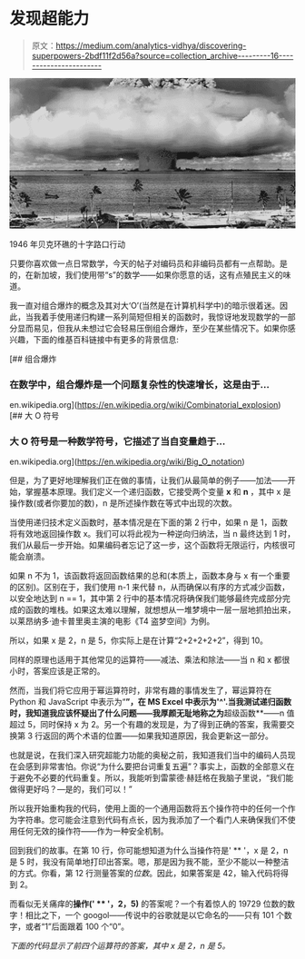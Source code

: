 # 发现超能力

> 原文：<https://medium.com/analytics-vidhya/discovering-superpowers-2bdf11f2d56a?source=collection_archive---------16----------------------->

![](img/463b93e379058c8d46360ad094f275f2.png)

1946 年贝克环礁的十字路口行动

只要你喜欢做一点日常数学，今天的帖子对编码员和非编码员都有一点帮助。是的，在新加坡，我们使用带“s”的数学——如果你愿意的话，这有点殖民主义的味道。

我一直对组合爆炸的概念及其对大‘O’(当然是在计算机科学中)的暗示很着迷。因此，当我着手使用递归构建一系列简短但相关的函数时，我惊讶地发现数学的一部分显而易见，但我从未想过它会轻易压倒组合爆炸，至少在某些情况下。如果你感兴趣，下面的维基百科链接中有更多的背景信息:

[](https://en.wikipedia.org/wiki/Combinatorial_explosion) [## 组合爆炸

### 在数学中，组合爆炸是一个问题复杂性的快速增长，这是由于…

en.wikipedia.org](https://en.wikipedia.org/wiki/Combinatorial_explosion) [](https://en.wikipedia.org/wiki/Big_O_notation) [## 大 O 符号

### 大 O 符号是一种数学符号，它描述了当自变量趋于…

en.wikipedia.org](https://en.wikipedia.org/wiki/Big_O_notation) 

但是，为了更好地理解我们正在做的事情，让我们从最简单的例子——加法——开始，掌握基本原理。我们定义一个递归函数，它接受两个变量 **x** 和 **n** ，其中 x 是操作数(或者你要加的数)，n 是所述操作数在等式中出现的次数。

当使用递归技术定义函数时，基本情况是在下面的第 2 行中，如果 n 是 1，函数将有效地返回操作数 x。我们可以将此视为一种逆向归纳法，当 n 最终达到 1 时，我们从最后一步开始。如果编码者忘记了这一步，这个函数将无限运行，内核很可能会崩溃。

如果 n 不为 1，该函数将返回函数结果的总和(本质上，函数本身与 x 有一个重要的区别)。区别在于，我们使用 n-1 来代替 n，从而确保以有序的方式减少函数，以安全地达到 n == 1，其中第 2 行中的基本情况将确保我们能够最终完成部分完成的函数的堆栈。如果这太难以理解，就想想从一堆梦境中一层一层地抓拍出来，以莱昂纳多·迪卡普里奥主演的电影《T4 盗梦空间》为例。

所以，如果 x 是 2，n 是 5，你实际上是在计算“2+2+2+2+2”，得到 10。

同样的原理也适用于其他常见的运算符——减法、乘法和除法——当 n 和 x 都很小时，答案应该是正常的。

然而，当我们将它应用于幂运算符时，非常有趣的事情发生了，幂运算符在 Python 和 JavaScript 中表示为“**”，在 MS Excel 中表示为'^'.当我测试递归函数时，我知道我应该怀疑出了什么问题——我厚颜无耻地称之为**超级函数**——n 值超过 5，同时保持 x 为 2。另一个有趣的发现是，为了得到正确的答案，我需要交换第 3 行返回的两个术语的位置——如果我知道原因，我会更新这一部分。

也就是说，在我们深入研究超能力功能的奥秘之前，我知道我们当中的编码人员现在会感到非常害怕。你说“为什么要把台词重复五遍”？事实上，函数的全部意义在于避免不必要的代码重复。所以，我能听到雷蒙德·赫廷格在我脑子里说，“我们能做得更好吗？—是的，我们可以！”

所以我开始重构我的代码，使用上面的一个通用函数将五个操作符中的任何一个作为字符串。您可能会注意到代码有点长，因为我添加了一个看门人来确保我们不使用任何无效的操作符——作为一种安全机制。

回到我们的故事。在第 10 行，你可能想知道为什么当操作符是' ** '，x 是 2，n 是 5 时，我没有简单地打印出答案。嗯，那是因为我不能，至少不能以一种整洁的方式。你看，第 12 行测量答案的*位数*。因此，如果答案是 42，输入代码将得到 2。

而看似无关痛痒的**操作(' ** '，2，5)** 的答案呢？一个有着惊人的 19729 位数的数字！相比之下，一个 googol——传说中的谷歌就是以它命名的——只有 101 个数字，或者“1”后面跟着 100 个“0”。

*下面的代码显示了前四个运算符的答案，其中 x 是 2，n 是 5。*